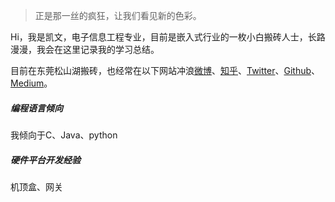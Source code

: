 > 正是那一丝的疯狂，让我们看见新的色彩。

Hi，我是凯文，电子信息工程专业，目前是嵌入式行业的一枚小白搬砖人士，长路漫漫，我会在这里记录我的学习总结。

目前在东莞松山湖搬砖，也经常在以下网站冲浪[微博](https://weibo.com/)、[知乎](https://www.zhihu.com/)、[Twitter](https://twitter.com/)、[Github](https://github.com/)、[Medium](https://medium.com/)。


##### 编程语言倾向

我倾向于C、Java、python

##### 硬件平台开发经验
机顶盒、网关